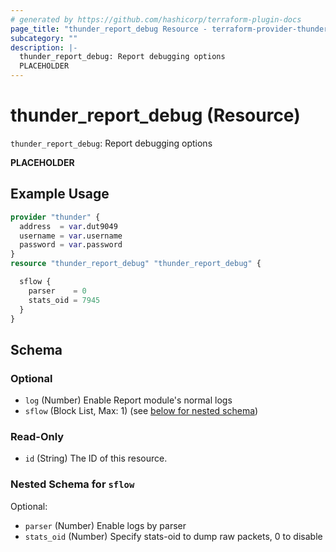 ```yaml
---
# generated by https://github.com/hashicorp/terraform-plugin-docs
page_title: "thunder_report_debug Resource - terraform-provider-thunder"
subcategory: ""
description: |-
  thunder_report_debug: Report debugging options
  PLACEHOLDER
---
```


# thunder_report_debug (Resource)

`thunder_report_debug`: Report debugging options

__PLACEHOLDER__

## Example Usage

```terraform
provider "thunder" {
  address  = var.dut9049
  username = var.username
  password = var.password
}
resource "thunder_report_debug" "thunder_report_debug" {

  sflow {
    parser    = 0
    stats_oid = 7945
  }
}
```

<!-- schema generated by tfplugindocs -->
## Schema

### Optional

- `log` (Number) Enable Report module's normal logs
- `sflow` (Block List, Max: 1) (see [below for nested schema](#nestedblock--sflow))

### Read-Only

- `id` (String) The ID of this resource.

<a id="nestedblock--sflow"></a>
### Nested Schema for `sflow`

Optional:

- `parser` (Number) Enable logs by parser
- `stats_oid` (Number) Specify stats-oid to dump raw packets, 0 to disable


